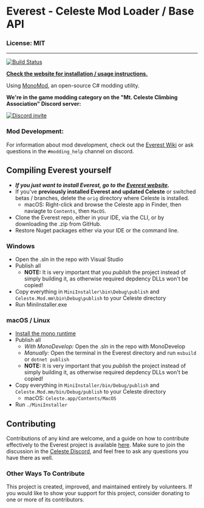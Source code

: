 # Everest - Celeste Mod Loader / Base API

### License: MIT

----

[![Build Status](https://dev.azure.com/EverestAPI/Everest/_apis/build/status/EverestAPI.Everest?branchName=dev)](https://dev.azure.com/EverestAPI/Everest/_build?definitionId=3)

[**Check the website for installation / usage instructions.**](https://everestapi.github.io/)

Using [MonoMod](https://github.com/MonoMod/MonoMod), an open-source C# modding utility.

**We're in the game modding category on the "Mt. Celeste Climbing Association" Discord server:**

[![Discord invite](github/invite.png)](https://discord.gg/6qjaePQ)

### Mod Development:
For information about mod development, check out the [Everest Wiki](https://github.com/EverestAPI/Resources/wiki) or ask questions in the `#modding_help` channel on discord.

## Compiling Everest yourself
- ***If you just want to install Everest, go to the [Everest website](https://everestapi.github.io/).***
- If you've **previously installed Everest and updated Celeste** or switched betas / branches, delete the `orig` directory where Celeste is installed.
    - macOS: Right-click and browse the Celeste app in Finder, then naviagte to `Contents`, then `MacOS`.
- Clone the Everest repo, either in your IDE, via the CLI, or by downloading the .zip from GitHub.
- Restore Nuget packages either via your IDE or the command line.

### Windows
- Open the .sln in the repo with Visual Studio
- Publish all
    - **NOTE:** It is very important that you *publish* the project instead of simply building it, as otherwise required depdency DLLs won't be copied!
- Copy everything in `MiniInstaller\bin\Debug\publish` and `Celeste.Mod.mm\bin\Debug\publish` to your Celeste directory
- Run MiniInstaller.exe

### macOS / Linux
- [Install the mono runtime](https://www.mono-project.com/download/stable/)
- Publish all
    - _With MonoDevelop:_ Open the .sln in the repo with MonoDevelop
    - _Manually:_ Open the terminal in the Everest directory and run `msbuild` or `dotnet publish`
    - **NOTE:** It is very important that you *publish* the project instead of simply building it, as otherwise required depdency DLLs won't be copied!
- Copy everything in `MiniInstaller/bin/Debug/publish` and `Celeste.Mod.mm/bin/Debug/publish` to your Celeste directory
    - macOS: `Celeste.app/Contents/MacOS`
- Run `./MiniInstaller`

## Contributing
Contributions of any kind are welcome, and a guide on how to contribute effectively to the Everest project is available [here](./CONTRIBUTING.md).
Make sure to join the discussion in the [Celeste Discord](https://discord.gg/6qjaePQ), and feel free to ask any questions you have there as well.

### Other Ways To Contribute
This project is created, improved, and maintained entirely by volunteers.
If you would like to show your support for this project, consider donating to one or more of its contributors.
